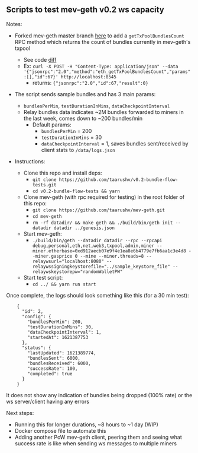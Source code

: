 ## Scripts to test mev-geth v0.2 ws capacity

Notes:
* Forked mev-geth master branch [here](https://github.com/taarushv/mev-geth) to add a `getTxPoolBundlesCount` RPC method which returns the count of bundles currently in mev-geth's txpool

    * See code [diff](https://github.com/flashbots/mev-geth/compare/master...taarushv:master)
    * Ex: `curl -X POST -H "Content-Type: application/json" --data '{"jsonrpc":"2.0","method":"eth_getTxPoolBundlesCount","params":[],"id":67}' http://localhost:8545` 
        * returns: `{"jsonrpc":"2.0","id":67,"result":0}`
* The script sends sample bundles and has 3 main params:
    * `bundlesPerMin`, `testDurationInMins`, `dataCheckpointInterval`
    * Relay bundles data indicates ~2M bundles forwarded to miners in the last week, comes down to ~200 bundles/min
        * Default params: 
            * `bundlesPerMin` = 200
            * `testDurationInMins` = 30
            * `dataCheckpointInterval` = 1, saves bundles sent/received by client stats to `/data/logs.json`

* Instructions: 
    * Clone this repo and install deps:
        * `git clone https://github.com/taarushv/v0.2-bundle-flow-tests.git`
        * `cd v0.2-bundle-flow-tests && yarn`
    * Clone mev-geth (with rpc required for testing) in the root folder of this repo:
        * `git clone https://github.com/taarushv/mev-geth.git`
        * `cd mev-geth`
        * `rm -rf datadir/ && make geth && ./build/bin/geth init --datadir datadir ../genesis.json`
    * Start mev-geth:
        * `./build/bin/geth --datadir datadir --rpc --rpcapi debug,personal,eth,net,web3,txpool,admin,miner --miner.etherbase=0xd912aecb07e9f4e1ea8e6b4779e7fb6aa1c3e4d8 --miner.gasprice 0 --mine --miner.threads=8 --relaywsurl="localhost:8080" --relaywssigningkeystorefile="../sample_keystore_file" --relaywskeystorepw="randomWalletPW"`
    * Start test script:
        * `cd ../ && yarn run start`

Once complete, the logs should look something like this (for a 30 min test): 

```
    {
      "id": 2,
      "config": {
        "bundlesPerMin": 200,
        "testDurationInMins": 30,
        "dataCheckpointInterval": 1,
        "startedAt": 1621387753
      },
      "status": {
        "lastUpdated": 1621389774,
        "bundlesSent": 6000,
        "bundlesReceived": 6000,
        "successRate": 100,
        "completed": true
      }
    }
```
 
It does not show any indication of bundles being dropped (100% rate) or the ws server/client having any errors

Next steps:
* Running this for longer durations, ~8 hours to ~1 day (WIP)
* Docker compose file to automate this
* Adding another PoW mev-geth client, peering them and seeing what success rate is like when sending ws messages to multiple miners
